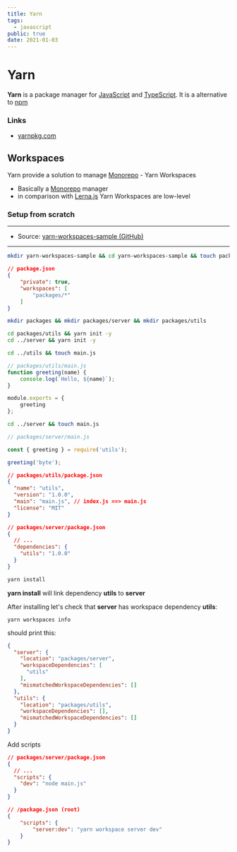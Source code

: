 ```yaml
---
title: Yarn
tags:
  - javascript
public: true
date: 2021-01-03
---
```


# Yarn

**Yarn** is a package manager for [JavaScript](JavaScript.md) and [TypeScript](TypeScript.md). It is a alternative to [npm](npm.md)

### Links

* [yarnpkg.com](https://yarnpkg.com/)

## Workspaces

Yarn provide a solution to manage [Monorepo](Monorepo.md) - Yarn Workspaces

* Basically a [Monorepo](Monorepo.md) manager
* in comparison with [Lerna.js](Lerna.js.md) Yarn Workspaces are low-level

### Setup from scratch

---

* Source: [yarn-workspaces-sample (GitHub)](https://github.com/byteski/yarn-workspaces-sample)

---

````bash
mkdir yarn-workspaces-sample && cd yarn-workspaces-sample && touch package.json
````

````json
// package.json
{
    "private": true,
    "workspaces": [
        "packages/*"
    ]
}
````

````bash
mkdir packages && mkdir packages/server && mkdir packages/utils
````

````bash
cd packages/utils && yarn init -y
cd ../server && yarn init -y
````

````bash
cd ../utils && touch main.js
````

````js
// packages/utils/main.js
function greeting(name) {
    console.log(`Hello, ${name}`);
}

module.exports = {
    greeting
};
````

````bash
cd ../server && touch main.js
````

````js
// packages/server/main.js

const { greeting } = require('utils');

greeting('byte');

````

````json
// packages/utils/package.json
{
  "name": "utils",
  "version": "1.0.0",
  "main": "main.js", // index.js ==> main.js
  "license": "MIT"
}
````

````json
// packages/server/package.json
{
  // ...
  "dependencies": {
    "utils": "1.0.0"
  }
}
````

````bash
yarn install
````

**yarn install** will link dependency **utils** to **server**

After installing let's check that **server** has workspace dependency **utils**:

````
yarn workspaces info
````

should print this:

````json
{
  "server": {
    "location": "packages/server",
    "workspaceDependencies": [
      "utils"
    ],
    "mismatchedWorkspaceDependencies": []
  },
  "utils": {
    "location": "packages/utils",
    "workspaceDependencies": [],
    "mismatchedWorkspaceDependencies": []
  }
}
````

Add scripts

````json
// packages/server/package.json
{
  // ...
  "scripts": {
    "dev": "node main.js"
  }
}
````

````json
// /package.json (root)
{
    "scripts": {
        "server:dev": "yarn workspace server dev"
    }
}
````
